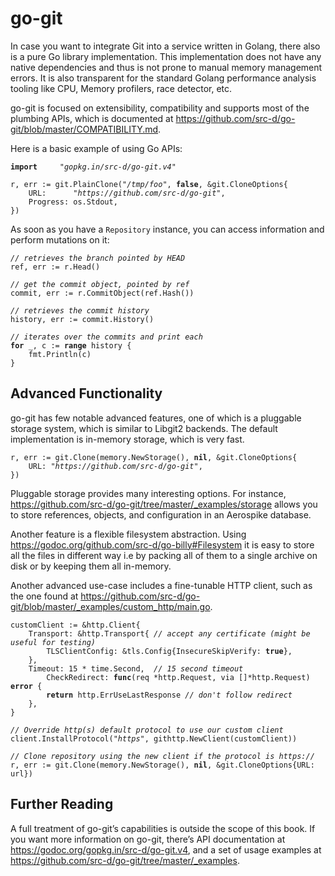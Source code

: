 

# go-git

<p>
In case you want to integrate Git into a service written in Golang, there also is a pure Go library implementation.
This implementation does not have any native dependencies and thus is not prone to manual memory management errors.
It is also transparent for the standard Golang performance analysis tooling like CPU, Memory profilers, race detector, etc.</p>
<p>go-git is focused on extensibility, compatibility and supports most of the plumbing APIs, which is documented at <a href="https://github.com/src-d/go-git/blob/master/COMPATIBILITY.md" class="link">https://github.com/src-d/go-git/blob/master/COMPATIBILITY.md</a>.</p>
<p>Here is a basic example of using Go APIs:</p>

<pre class="source language-go"><code><span style="font-weight: bold">import</span> 	<span style="font-style: italic">&quot;gopkg.in/src-d/go-git.v4&quot;</span>

r, err := git.PlainClone(<span style="font-style: italic">&quot;/tmp/foo&quot;</span>, <span style="font-weight: bold">false</span>, &amp;git.CloneOptions{
    URL:      <span style="font-style: italic">&quot;https://github.com/src-d/go-git&quot;</span>,
    Progress: os.Stdout,
})</code></pre>
<p>As soon as you have a <code class="literal">Repository</code> instance, you can access information and perform mutations on it:</p>

<pre class="source language-go"><code><span style="font-style: italic">// retrieves the branch pointed by HEAD</span>
ref, err := r.Head()

<span style="font-style: italic">// get the commit object, pointed by ref</span>
commit, err := r.CommitObject(ref.Hash())

<span style="font-style: italic">// retrieves the commit history</span>
history, err := commit.History()

<span style="font-style: italic">// iterates over the commits and print each</span>
<span style="font-weight: bold">for</span> _, c := <span style="font-weight: bold">range</span> history {
    fmt.Println(c)
}</code></pre>


## Advanced Functionality

<p>go-git has few notable advanced features, one of which is a pluggable storage system, which is similar to Libgit2 backends.
The default implementation is in-memory storage, which is very fast.</p>

<pre class="source language-go"><code>r, err := git.Clone(memory.NewStorage(), <span style="font-weight: bold">nil</span>, &amp;git.CloneOptions{
    URL: <span style="font-style: italic">&quot;https://github.com/src-d/go-git&quot;</span>,
})</code></pre>
<p>Pluggable storage provides many interesting options.
For instance, <a href="https://github.com/src-d/go-git/tree/master/_examples/storage" class="link">https://github.com/src-d/go-git/tree/master/_examples/storage</a> allows you to store references, objects, and configuration in an Aerospike database.</p>
<p>Another feature is a flexible filesystem abstraction.
Using <a href="https://godoc.org/github.com/src-d/go-billy#Filesystem" class="link">https://godoc.org/github.com/src-d/go-billy#Filesystem</a> it is easy to store all the files in different way i.e by packing all of them to a single archive on disk or by keeping them all in-memory.</p>
<p>Another advanced use-case includes a fine-tunable HTTP client, such as the one found at <a href="https://github.com/src-d/go-git/blob/master/_examples/custom_http/main.go" class="link">https://github.com/src-d/go-git/blob/master/_examples/custom_http/main.go</a>.</p>

<pre class="source language-go"><code>customClient := &amp;http.Client{
	Transport: &amp;http.Transport{ <span style="font-style: italic">// accept any certificate (might be useful for testing)</span>
		TLSClientConfig: &amp;tls.Config{InsecureSkipVerify: <span style="font-weight: bold">true</span>},
	},
	Timeout: 15 * time.Second,  <span style="font-style: italic">// 15 second timeout</span>
		CheckRedirect: <span style="font-weight: bold">func</span>(req *http.Request, via []*http.Request) <span style="font-weight: bold">error</span> {
		<span style="font-weight: bold">return</span> http.ErrUseLastResponse <span style="font-style: italic">// don&#39;t follow redirect</span>
	},
}

<span style="font-style: italic">// Override http(s) default protocol to use our custom client</span>
client.InstallProtocol(<span style="font-style: italic">&quot;https&quot;</span>, githttp.NewClient(customClient))

<span style="font-style: italic">// Clone repository using the new client if the protocol is https://</span>
r, err := git.Clone(memory.NewStorage(), <span style="font-weight: bold">nil</span>, &amp;git.CloneOptions{URL: url})</code></pre>



## Further Reading

<p>A full treatment of go-git&#8217;s capabilities is outside the scope of this book.
If you want more information on go-git, there&#8217;s API documentation at <a href="https://godoc.org/gopkg.in/src-d/go-git.v4" class="link">https://godoc.org/gopkg.in/src-d/go-git.v4</a>, and a set of usage examples at <a href="https://github.com/src-d/go-git/tree/master/_examples" class="link">https://github.com/src-d/go-git/tree/master/_examples</a>.</p>

